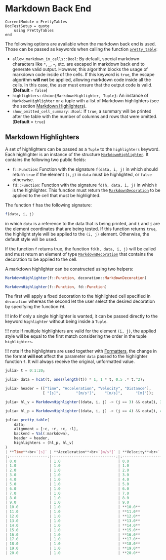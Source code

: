 Markdown Back End
=================

```@meta
CurrentModule = PrettyTables
DocTestSetup = quote
    using PrettyTables
end
```
The following options are available when the markdown back end is used. Those can be passed
as keywords when calling the function [`pretty_table`](@ref):

- `allow_markdown_in_cells::Bool`: By default, special markdown characters like `*`, `_`,
    `~`, etc. are escaped in markdown back end to generate valid output. However, this
    algorithm blocks the usage of markdown code inside of the cells. If this keyword is
    `true`, the escape algorithm **will not** be applied, allowing markdown code inside all
    the cells. In this case, the user must ensure that the output code is valid.
    (**Default** = `false`)
- `highlighters::Union{MarkdownHighlighter, Tuple}`: An instance of `MarkdownHighlighter` or
    a tuple with a list of Markdown highlighters (see the section
    [Markdown Highlighters](@ref)).
- `show_omitted_cell_summary::Bool`: If `true`, a summary will be printed after the table
    with the number of columns and rows that were omitted. (**Default** = `true`)

## Markdown Highlighters

A set of highlighters can be passed as a `Tuple` to the `highlighters` keyword.  Each
highlighter is an instance of the structure [`MarkdownHighlighter`](@ref). It contains the
following two public fields:

- `f::Function`: Function with the signature `f(data, i, j)` in which should return `true`
    if the element `(i,j)` in `data` must be highlighted, or `false` otherwise.
- `fd::Function`: Function with the signature `fd(h, data, i, j)` in which `h` is the
    highlighter. This function must return the [`MarkdownDecoration`](@ref) to be applied to
    the cell that must be highlighted.

The function `f` has the following signature:

```julia
f(data, i, j)
```

in which `data` is a reference to the data that is being printed, and `i` and `j` are the
element coordinates that are being tested. If this function returns `true`, the highlight
style will be applied to the `(i, j)` element. Otherwise, the default style will be used.

If the function `f` returns true, the function `fd(h, data, i, j)` will be called and must
return an element of type [`MarkdownDecoration`](@ref) that contains the decoration to be
applied to the cell.

A markdown highlighter can be constructed using two helpers:

```julia
MarkdownHighlighter(f::Function, decoration::MarkdownDecoration)

MarkdownHighlighter(f::Function, fd::Function)
```

The first will apply a fixed decoration to the highlighted cell specified in `decoration`
whereas the second let the user select the desired decoration by specifying the function
`fd`.

!!! info
    If only a single highlighter is wanted, it can be passed directly to the keyword
    `highlighter` without being inside a `Tuple`.

!!! note
    If multiple highlighters are valid for the element `(i, j)`, the applied style will be
    equal to the first match considering the order in the tuple `highlighters`.

!!! note
    If the highlighters are used together with [Formatters](@ref), the change in the format
    **will not** affect the parameter `data` passed to the highlighter function `f`. It will
    always receive the original, unformatted value.

```julia
julia> t = 0:1:20;

julia> data = hcat(t, ones(length(t)) * 1, 1 * t, 0.5 .* t.^2);

julia> header = (["Time", "Acceleration", "Velocity", "Distance"],
                 [ "[s]",       "[m/s²]",    "[m/s]",      "[m]"]);

julia> hl_v = MarkdownHighlighter((data, i, j) -> (j == 3) && data[i, 3] > 9, MarkdownDecoration(bold = true));

julia> hl_p = MarkdownHighlighter((data, i, j) -> (j == 4) && data[i, 4] > 10, MarkdownDecoration(italic = true));

julia> pretty_table(
    data;
    alignment = [:c, :r, :c, :l],
    backend = Val(:markdown),
    header = header,
    highlighters = (hl_p, hl_v)
)
| **Time**<br>`[s]` | **Acceleration**<br>`[m/s²]` | **Velocity**<br>`[m/s]` | **Distance**<br>`[m]` |
|:-----------------:|-----------------------------:|:-----------------------:|:----------------------|
| 0.0               | 1.0                          | 0.0                     | 0.0                   |
| 1.0               | 1.0                          | 1.0                     | 0.5                   |
| 2.0               | 1.0                          | 2.0                     | 2.0                   |
| 3.0               | 1.0                          | 3.0                     | 4.5                   |
| 4.0               | 1.0                          | 4.0                     | 8.0                   |
| 5.0               | 1.0                          | 5.0                     | _12.5_                |
| 6.0               | 1.0                          | 6.0                     | _18.0_                |
| 7.0               | 1.0                          | 7.0                     | _24.5_                |
| 8.0               | 1.0                          | 8.0                     | _32.0_                |
| 9.0               | 1.0                          | 9.0                     | _40.5_                |
| 10.0              | 1.0                          | **10.0**                | _50.0_                |
| 11.0              | 1.0                          | **11.0**                | _60.5_                |
| 12.0              | 1.0                          | **12.0**                | _72.0_                |
| 13.0              | 1.0                          | **13.0**                | _84.5_                |
| 14.0              | 1.0                          | **14.0**                | _98.0_                |
| 15.0              | 1.0                          | **15.0**                | _112.5_               |
| 16.0              | 1.0                          | **16.0**                | _128.0_               |
| 17.0              | 1.0                          | **17.0**                | _144.5_               |
| 18.0              | 1.0                          | **18.0**                | _162.0_               |
| 19.0              | 1.0                          | **19.0**                | _180.5_               |
| 20.0              | 1.0                          | **20.0**                | _200.0_               |
```
